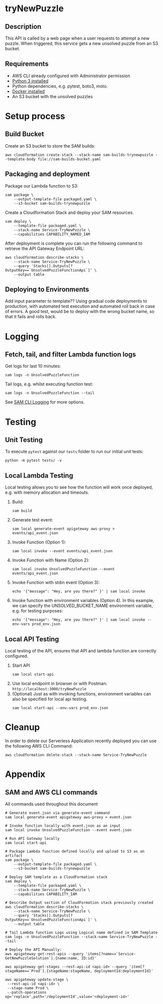 # tryNewPuzzle

## Description
This API is called by a web page when a user requests to attempt a new puzzle.  When triggered, this service gets a new unsolved puzzle from an S3 bucket.

## Requirements

* AWS CLI already configured with Administrator permission
* [Python 3 installed](https://www.python.org/downloads/)
* Python dependencies, e.g. pytest, boto3, moto.
* [Docker installed](https://www.docker.com/community-edition)
* An S3 bucket with the unsolved puzzles

# Setup process
## Build Bucket
Create an S3 bucket to store the SAM builds:
```
aws cloudformation create-stack --stack-name sam-builds-trynewpuzzle --template-body file://sam-builds-bucket.yaml
```

## Packaging and deployment
Package our Lambda function to S3:

```
sam package \
    --output-template-file packaged.yaml \
    --s3-bucket sam-builds-trynewpuzzle
```

Create a Cloudformation Stack and deploy your SAM resources.

```
sam deploy \
    --template-file packaged.yaml \
    --stack-name Service-TryNewPuzzle \
    --capabilities CAPABILITY_NAMED_IAM
```

After deployment is complete you can run the following command to retrieve the API Gateway Endpoint URL:
```
aws cloudformation describe-stacks \
    --stack-name Service-TryNewPuzzle \
    --query 'Stacks[].Outputs[?OutputKey==`UnsolvedPuzzleFunctionApi`]' \
    --output table
```

## Deploying to Environments
Add input parameter to template??
Using gradual code deployments to production, with automated test execution and automated roll back in case of errors.  A good test, would be to deploy with the wrong bucket name, so that it fails and rolls back.

# Logging
## Fetch, tail, and filter Lambda function logs
Get logs for last 10 minutes:
```
sam logs -n UnsolvedPuzzleFunction
```

Tail logs, e.g. whilst executing function test:
```
sam logs -n UnsolvedPuzzleFunction --tail
```

See [SAM CLI Logging](https://docs.aws.amazon.com/serverless-application-model/latest/developerguide/serverless-sam-cli-logging.html) for more options.

# Testing
## Unit Testing
To execute `pytest` against our `tests` folder to run our initial unit tests:
```
python -m pytest tests/ -v
```

## Local Lambda Testing
Local testing allows you to see how the function will work once deployed, e.g. with memory allocation and timeouts.

1. Build:
    ```
    sam build
    ```
1. Generate test event:
    ```
    sam local generate-event apigateway aws-proxy > events/api_event.json
    ```
1. Invoke Function (Option 1):
    ```
    sam local invoke --event events/api_event.json
    ```
1. Invoke Function with Name (Option 2):
    ```
    sam local invoke UnsolvedPuzzleFunction --event events/api_event.json
    ```
1. Invoke Function with stdin event (Option 3):
    ```
    echo '{"message": "Hey, are you there?" }' | sam local invoke
    ```
1. Invoke function with environment variables (Option 4).  In this example, we can specify the UNSOLVED_BUCKET_NAME environment variable, e.g. for testing purposes:
    ```
    echo '{"message": "Hey, are you there?" }' | sam local invoke --env-vars prod_env.json
    ```

## Local API Testing
Local testing of the API, ensures that API and lambda function are correctly configured.
1. Start API
    ```
    sam local start-api
    ```
1. Use local endpoint in browser or with Postman: `http://localhost:3000/tryNewPuzzle`
1. (Optional) Just as with invoking functions, environment variables can also be specified for local api testing.
    ```
    sam local start-api --env-vars prod_env.json
    ```

# Cleanup
In order to delete our Serverless Application recently deployed you can use the following AWS CLI Command:

```
aws cloudformation delete-stack --stack-name Service-TryNewPuzzle
```

# Appendix
## SAM and AWS CLI commands

All commands used throughout this document

```
# Generate event.json via generate-event command
sam local generate-event apigateway aws-proxy > event.json

# Invoke function locally with event.json as an input
sam local invoke UnsolvedPuzzleFunction --event event.json

# Run API Gateway locally
sam local start-api

# Package Lambda function defined locally and upload to S3 as an artifact
sam package \
    --output-template-file packaged.yaml \
    --s3-bucket sam-builds-trynewpuzzle

# Deploy SAM template as a CloudFormation stack
sam deploy \
    --template-file packaged.yaml \
    --stack-name Service-TryNewPuzzle \
    --capabilities CAPABILITY_IAM

# Describe Output section of CloudFormation stack previously created
aws cloudformation describe-stacks \
    --stack-name Service-TryNewPuzzle \
    --query 'Stacks[].Outputs[?OutputKey==`UnsolvedPuzzleFunctionApi`]' \
    --output table

# Tail Lambda function Logs using Logical name defined in SAM Template
sam logs -n UnsolvedPuzzleFunction --stack-name Service-TryNewPuzzle --tail

# Deploy the API Manually:
aws apigateway get-rest-apis --query 'items[?name==`Service-GetNewPuzzleSolution`].{name:name, ID:id}'

aws apigateway get-stages --rest-api-id <api-id> --query 'item[?stageName==`Prod`].{stageName:stageName, deploymentId:deploymentId}'

aws apigateway update-stage \
 --rest-api-id <api-id> \
 --stage-name Prod \
 --patch-operations op='replace',path='/deploymentId',value='<deployment-id>'
```
